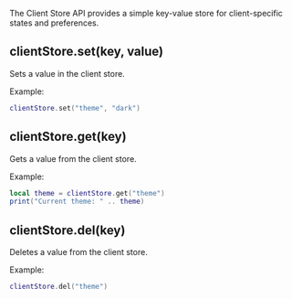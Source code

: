 The Client Store API provides a simple key-value store for client-specific states and preferences.

## clientStore.set(key, value)
Sets a value in the client store.

Example:
```lua
clientStore.set("theme", "dark")
```

## clientStore.get(key)
Gets a value from the client store.

Example:
```lua
local theme = clientStore.get("theme")
print("Current theme: " .. theme)
```

## clientStore.del(key)
Deletes a value from the client store.

Example:
```lua
clientStore.del("theme")
``` 